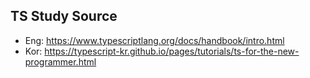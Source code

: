 ## TS Study Source
- Eng: https://www.typescriptlang.org/docs/handbook/intro.html
- Kor: https://typescript-kr.github.io/pages/tutorials/ts-for-the-new-programmer.html